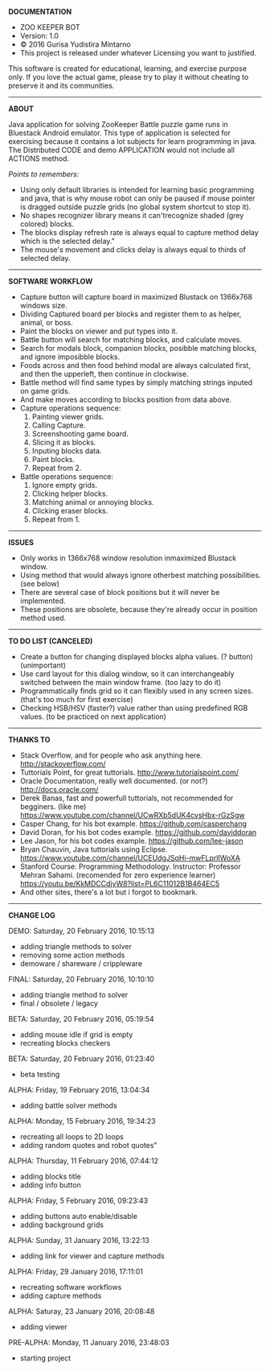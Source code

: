 **DOCUMENTATION**

 - ZOO KEEPER BOT  
 - Version: 1.0
 - © 2016 Gurisa Yudistira Mintarno
 - This project is released under whatever Licensing you want to
   justified.

This software is created for educational, learning, and exercise purpose only. If you love the actual game, please try to play it without cheating to preserve it and its communities.

----------

**ABOUT**

Java application for solving ZooKeeper Battle puzzle game runs in Bluestack Android emulator. This type of application is selected for exercising because it contains a lot subjects for learn programming in java. The Distributed CODE and demo APPLICATION would not include all ACTIONS method.

*Points to remembers:*

- Using only default libraries is intended for learning basic programming and java, that is why mouse robot can only be paused if mouse pointer is dragged outside puzzle grids (no global system shortcut to stop it).
- No shapes recognizer library means it can'trecognize shaded (grey colored) blocks.
- The blocks display refresh rate is always equal to capture method delay which is the selected delay."
- The mouse's movement and clicks delay is always equal to thirds of selected delay.

----------

**SOFTWARE WORKFLOW**

- Capture button will capture board in maximized Blustack on 1366x768 windows size.
- Dividing Captured board per blocks and register them to as helper, animal, or boss.
- Paint the blocks on viewer and put types into it.
- Battle button will search for matching blocks, and calculate moves.
- Search for modals block, companion blocks, posibble matching blocks, and ignore imposibble blocks.
- Foods across and then food behind modal are always calculated first, and then the upperleft, then continue in clockwise.
- Battle method will find same types by simply matching strings inputed on game grids.
- And make moves according to blocks position from data above.
- Capture operations sequence:
  1. Painting viewer grids.
  2. Calling Capture.
  3. Screenshooting game board.
  4. Slicing it as blocks.
  5. Inputing blocks data.
  6. Paint blocks.
  7. Repeat from 2.
- Battle operations sequence:
  1. Ignore empty grids.
  2. Clicking helper blocks.
  3. Matching animal or annoying blocks.
  4. Clicking eraser blocks.
  5. Repeat from 1.

----------

**ISSUES**

- Only works in 1366x768 window resolution inmaximized Blustack window.
- Using method that would always ignore otherbest matching possibilities. (see below)
- There are several case of block positions but it will never be implemented.
- These positions are obsolete, because they're already occur in position method used.

----------

**TO DO LIST (CANCELED)**

- Create a button for changing displayed blocks alpha values. (? button) (unimportant)
- Use card layout for this dialog window, so it can interchangeably switched between the main window frame. (too lazy to do it)
- Programmatically finds grid so it can flexibly used in any screen sizes. (that's too much for first exercise)
- Checking HSB/HSV (faster?) value rather than using predefined RGB values. (to be practiced on next application)

----------

**THANKS TO**

- Stack Overflow, and for people who ask anything here. <http://stackoverflow.com/>
- Tuttorials Point, for great tuttorials. <http://www.tutorialspoint.com/>
- Oracle Documentation, really well documented. (or not?) <http://docs.oracle.com/>
- Derek Banas, fast and powerfull tuttorials, not recommended for begginers. (like me) <https://www.youtube.com/channel/UCwRXb5dUK4cvsHbx-rGzSgw>
- Casper Chang, for his bot example. <https://github.com/casperchang>
- David Doran, for his bot codes example. <https://github.com/daviddoran>
- Lee Jason, for his bot codes example. <https://github.com/lee-jason>
- Bryan Chauvin, Java tuttorials using Eclipse. <https://www.youtube.com/channel/UCEUdgJSqHi-mwFLprlIWoXA>
- Stanford Course: Programming Methodology. Instructor: Professor Mehran Sahami. (recomended for zero experience learner) <https://youtu.be/KkMDCCdjyW8?list=PL6C11012B1B464EC5>
- And other sites, there's a lot but i forgot to bookmark.

----------

**CHANGE LOG**

DEMO: Saturday, 20 February 2016, 10:15:13
 
- adding triangle methods to solver
- removing some action methods
- demoware / shareware / crippleware

FINAL: Saturday, 20 February 2016, 10:10:10

- adding triangle method to solver
- final / obsolete / legacy

BETA: Saturday, 20 February 2016, 05:19:54

- adding mouse idle if grid is empty
- recreating blocks checkers

BETA: Saturday, 20 February 2016, 01:23:40

- beta testing

ALPHA: Friday, 19 February 2016, 13:04:34

- adding battle solver methods

ALPHA: Monday, 15 February 2016, 19:34:23

- recreating all loops to 2D loops
- adding random quotes and robot quotes"

ALPHA: Thursday, ‎11 ‎February ‎2016, ‏‎07:44:12

- adding blocks title
- adding info button

ALPHA: Friday, ‎5 ‎February ‎2016, 09:23:43

- adding buttons auto enable/disable
- adding background grids

ALPHA: Sunday, ‎31 ‎January ‎2016, 13:22:13

- adding link for viewer and capture methods

ALPHA: Friday, ‎29 ‎January ‎2016, 17:11:01

- recreating software workflows
- adding capture methods

ALPHA: Saturay, ‎23 ‎January ‎2016, 20:08:48

- adding viewer

PRE-ALPHA: Monday, ‎11 January ‎2016, ‏‎23:48:03

- starting project
